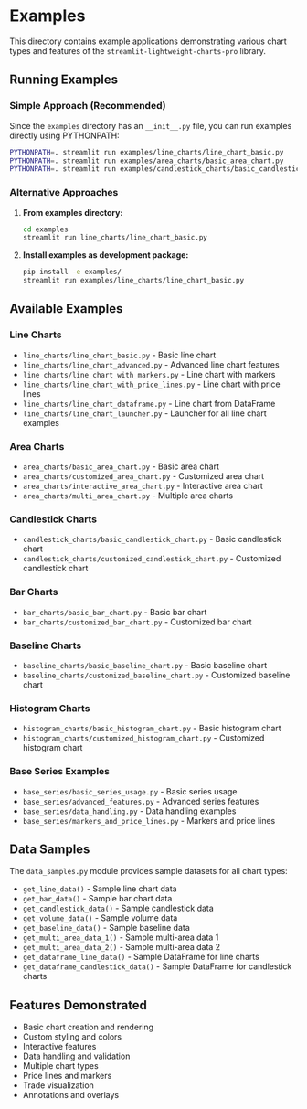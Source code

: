 # Examples

This directory contains example applications demonstrating various chart types and features of the `streamlit-lightweight-charts-pro` library.

## Running Examples

### Simple Approach (Recommended)

Since the `examples` directory has an `__init__.py` file, you can run examples directly using PYTHONPATH:

```bash
PYTHONPATH=. streamlit run examples/line_charts/line_chart_basic.py
PYTHONPATH=. streamlit run examples/area_charts/basic_area_chart.py
PYTHONPATH=. streamlit run examples/candlestick_charts/basic_candlestick_chart.py
```

### Alternative Approaches

1. **From examples directory:**
   ```bash
   cd examples
   streamlit run line_charts/line_chart_basic.py
   ```

2. **Install examples as development package:**
   ```bash
   pip install -e examples/
   streamlit run examples/line_charts/line_chart_basic.py
   ```

## Available Examples

### Line Charts
- `line_charts/line_chart_basic.py` - Basic line chart
- `line_charts/line_chart_advanced.py` - Advanced line chart features
- `line_charts/line_chart_with_markers.py` - Line chart with markers
- `line_charts/line_chart_with_price_lines.py` - Line chart with price lines
- `line_charts/line_chart_dataframe.py` - Line chart from DataFrame
- `line_charts/line_chart_launcher.py` - Launcher for all line chart examples

### Area Charts
- `area_charts/basic_area_chart.py` - Basic area chart
- `area_charts/customized_area_chart.py` - Customized area chart
- `area_charts/interactive_area_chart.py` - Interactive area chart
- `area_charts/multi_area_chart.py` - Multiple area charts

### Candlestick Charts
- `candlestick_charts/basic_candlestick_chart.py` - Basic candlestick chart
- `candlestick_charts/customized_candlestick_chart.py` - Customized candlestick chart

### Bar Charts
- `bar_charts/basic_bar_chart.py` - Basic bar chart
- `bar_charts/customized_bar_chart.py` - Customized bar chart

### Baseline Charts
- `baseline_charts/basic_baseline_chart.py` - Basic baseline chart
- `baseline_charts/customized_baseline_chart.py` - Customized baseline chart

### Histogram Charts
- `histogram_charts/basic_histogram_chart.py` - Basic histogram chart
- `histogram_charts/customized_histogram_chart.py` - Customized histogram chart

### Base Series Examples
- `base_series/basic_series_usage.py` - Basic series usage
- `base_series/advanced_features.py` - Advanced series features
- `base_series/data_handling.py` - Data handling examples
- `base_series/markers_and_price_lines.py` - Markers and price lines

## Data Samples

The `data_samples.py` module provides sample datasets for all chart types:

- `get_line_data()` - Sample line chart data
- `get_bar_data()` - Sample bar chart data
- `get_candlestick_data()` - Sample candlestick data
- `get_volume_data()` - Sample volume data
- `get_baseline_data()` - Sample baseline data
- `get_multi_area_data_1()` - Sample multi-area data 1
- `get_multi_area_data_2()` - Sample multi-area data 2
- `get_dataframe_line_data()` - Sample DataFrame for line charts
- `get_dataframe_candlestick_data()` - Sample DataFrame for candlestick charts

## Features Demonstrated

- Basic chart creation and rendering
- Custom styling and colors
- Interactive features
- Data handling and validation
- Multiple chart types
- Price lines and markers
- Trade visualization
- Annotations and overlays 